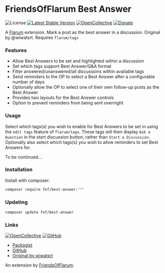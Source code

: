 # FriendsOfFlarum Best Answer

![License](https://img.shields.io/badge/license-MIT-blue.svg) [![Latest Stable Version](https://img.shields.io/packagist/v/fof/best-answer.svg)](https://packagist.org/packages/fof/best-answer) [![OpenCollective](https://img.shields.io/badge/opencollective-fof-blue.svg)](https://opencollective.com/fof/donate) [![Donate](https://img.shields.io/badge/donate-datitisev-important.svg)](https://datitisev.me/donate)

A [Flarum](http://flarum.org) extension. Mark a post as the best answer in a discussion. Original by @wiwatsrt. Requires `flarum/tags`

### Features
- Allow Best Answers to be set and highlighted within a discussion
- Set which tags support Best Answer/Q&A format
- Filter answered/unanswered/all discussions within available tags
- Send reminders to the OP to select a Best Answer after a configurable number of days
- Optionally allow the OP to select one of their own follow-up posts as the Best Answer
- Provides two layouts for the Best Answer controls
- Option to prevent reminders from being sent overnight

### Usage

Select which tags(s) you wish to enable for Best Answers to be set in using the `edit tags` feature of `flarum/tags`. These tags will then display `Ask a Question` in the start discussion button, rather than `Start a Discussion`. Optionally also select which tags(s) you wish to allow reminders to set Best Answers for.

To be continued...

### Installation

Install with composer:

```sh
composer require fof/best-answer:"*"
```

### Updating

```sh
composer update fof/best-answer
```

### Links

[![OpenCollective](https://img.shields.io/badge/donate-friendsofflarum-44AEE5?style=for-the-badge&logo=open-collective)](https://opencollective.com/fof/donate) [![GitHub](https://img.shields.io/badge/donate-datitisev-ea4aaa?style=for-the-badge&logo=github)](https://datitisev.me/donate/github)

- [Packagist](https://packagist.org/packages/fof/best-answer)
- [GitHub](https://github.com/packages/FriendsOfFlarum/best-answer)
- [Original by wiwatsrt](https://packagist.org/packages/wiwatsrt/flarum-ext-best-answer)

An extension by [FriendsOfFlarum](https://github.com/FriendsOfFlarum).
